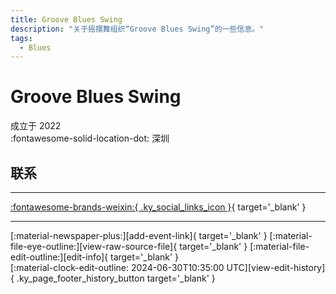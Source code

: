 ```yaml
---
title: Groove Blues Swing
description: "关于摇摆舞组织“Groove Blues Swing”的一些信息。"
tags:
  - Blues
---
```


# Groove Blues Swing

成立于 2022  
:fontawesome-solid-location-dot: 深圳  


## 联系


---

 [:fontawesome-brands-weixin:{ .ky_social_links_icon }](# "Groove BluesSwing"){ target='_blank' }

---

<div class="ky_page_footer" markdown>
<div class="ky_page_footer_trailing" markdown="span">
[:material-newspaper-plus:][add-event-link]{ target='_blank' }
[:material-file-eye-outline:][view-raw-source-file]{ target='_blank' }
[:material-file-edit-outline:][edit-info]{ target='_blank' }
</div>
<div class="ky_page_footer_leading" markdown="span">
[:material-clock-edit-outline: 2024-06-30T10:35:00 UTC][view-edit-history]{ .ky_page_footer_history_button target='_blank' }
</div>
</div>

[add-event-link]: https://github.com/swingdance/events/issues/new?assignees=&labels=add+event&projects=&template=02-add_entity.yml&title=%5Bcn%5D%20%3CName%3E&region=cn&province=Guangdong&city=Shenzhen&org_id=groove-blues-swing "添加活动"
[view-raw-source-file]: https://github.com/swingdance/orgs/blob/main/cn/groove-blues-swing.json "查看原始源文件"
[edit-info]: https://github.com/swingdance/orgs/issues/new?assignees=&labels=update+org&projects=&template=03-update_entity.yml&title=%5Bcn%5D%20Groove%20Blues%20Swing&region=cn&id=groove-blues-swing&name=Groove%20Blues%20Swing "编辑信息"

[view-edit-history]: https://github.com/swingdance/orgs/commits/main/cn/groove-blues-swing.json "查看编辑历史"
